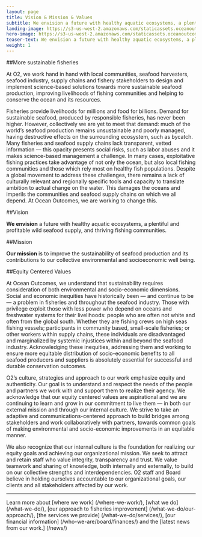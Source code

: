 ```yaml
---
layout: page 
title: Vision & Mission & Values
subtitle: We envision a future with healthy aquatic ecosystems, a plentiful and profitable wild seafood supply, and thriving fishing communities.
landing-image: https://s3-us-west-2.amazonaws.com/staticassets.oceanoutcomes.org/rollover+images/vision-and-mission-hover.jpg
hero-image: https://s3-us-west-2.amazonaws.com/staticassets.oceanoutcomes.org/hero+photos/visionmissionhero.jpg
teaser-text: We envision a future with healthy aquatic ecosystems, a plentiful and profitable wild seafood supply, and thriving fishing communities.
weight: 1
---
```


##More sustainable fisheries

At O2, we work hand in hand with local communities, seafood harvesters, seafood industry, supply chains and fishery stakeholders to design and implement science-based solutions towards more sustainable seafood production, improving livelihoods of fishing communities and helping to conserve the ocean and its resources.

Fisheries provide livelihoods for millions and food for billions. Demand for sustainable seafood, produced by responsible fisheries, has never been higher. However, collectively we are yet to meet that demand: much of the world’s seafood production remains unsustainable and poorly managed, having destructive effects on the surrounding ecosystem, such as bycatch. Many fisheries and seafood supply chains lack transparent, vetted information — this opacity presents social risks, such as labor abuses and it makes science-based management a challenge. In many cases, exploitative fishing practices take advantage of not only the ocean, but also local fishing communities and those which rely most on healthy fish populations. Despite a global movement to address these challenges, there remains a lack of culturally relevant and regionally specific tools and capacity to translate ambition to actual change on the water. This damages the oceans and imperils the communities and seafood supply chains on which we all depend. At Ocean Outcomes, we are working to change this.

##Vision

**We envision** a future with healthy aquatic ecosystems, a plentiful and profitable wild seafood supply, and thriving fishing communities.

##Mission

**Our mission** is to improve the sustainability of seafood production and its contributions to our collective environmental and socioeconomic well being.

##Equity Centered Values

At Ocean Outcomes, we understand that sustainability requires consideration of both environmental and socio-economic dimensions. Social and economic inequities have historically been — and continue to be — a problem in fisheries and throughout the seafood industry. Those with privilege exploit those with less power who depend on oceans and freshwater systems for their livelihoods: people who are often not white and often from the global south. Whether they are fishing crews on high seas fishing vessels; participants in community based, small-scale fisheries; or other workers within supply chains, these individuals are disadvantaged and marginalized by systemic injustices within and beyond the seafood industry. Acknowledging these inequities, addressing them and working to ensure more equitable distribution of socio-economic benefits to all seafood producers and suppliers is absolutely essential for successful and durable conservation outcomes.

O2’s culture, strategies and approach to our work emphasize equity and authenticity. Our goal is to understand and respect the needs of the people and partners we work with and support them to realize their agency. We acknowledge that our equity centered values are aspirational and we are continuing to learn and grow in our commitment to live them — in both our external mission and through our internal culture. We strive to take an adaptive and communications-centered approach to build bridges among stakeholders and work collaboratively with partners, towards common goals of making environmental and socio-economic improvements in an equitable manner. 

We also recognize that our internal culture is the foundation for realizing our equity goals and achieving our organizational mission. We seek to attract and retain staff who value integrity, transparency and trust. We value teamwork and sharing of knowledge, both internally and externally, to build on our collective strengths and interdependencies. O2 staff and Board believe in holding ourselves accountable to our organizational goals, our clients and all stakeholders affected by our work.

---

Learn more about [where we work] (/where-we-work/), [what we do] (/what-we-do/), [our approach to fisheries improvement] (/what-we-do/our-approach/), [the services we provide] (/what-we-do/services/), [our financial information] (/who-we-are/board/finances/) and the [latest news from our work.] (/news/)
